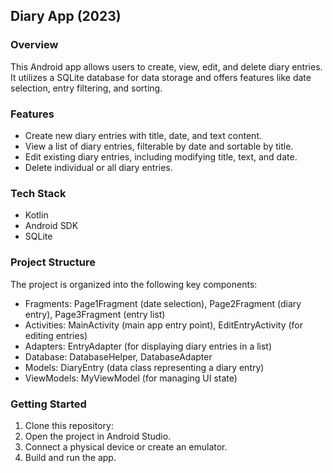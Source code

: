 ## Diary App (2023)

### Overview
This Android app allows users to create, view, edit, and delete diary entries. It utilizes a SQLite database for data storage and offers features like date selection, entry filtering, and sorting.

### Features
* Create new diary entries with title, date, and text content.
* View a list of diary entries, filterable by date and sortable by title.
* Edit existing diary entries, including modifying title, text, and date.
* Delete individual or all diary entries.

### Tech Stack
* Kotlin
* Android SDK
* SQLite

### Project Structure
The project is organized into the following key components:

* Fragments: Page1Fragment (date selection), Page2Fragment (diary entry), Page3Fragment (entry list)
* Activities: MainActivity (main app entry point), EditEntryActivity (for editing entries)
* Adapters: EntryAdapter (for displaying diary entries in a list)
* Database: DatabaseHelper, DatabaseAdapter
* Models: DiaryEntry (data class representing a diary entry)
* ViewModels: MyViewModel (for managing UI state)

### Getting Started
1) Clone this repository:
2) Open the project in Android Studio.
3) Connect a physical device or create an emulator.
4) Build and run the app.


